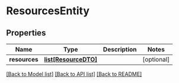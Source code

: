 # ResourcesEntity

## Properties
Name | Type | Description | Notes
------------ | ------------- | ------------- | -------------
**resources** | [**list[ResourceDTO]**](ResourceDTO.md) |  | [optional] 

[[Back to Model list]](../README.md#documentation-for-models) [[Back to API list]](../README.md#documentation-for-api-endpoints) [[Back to README]](../README.md)


